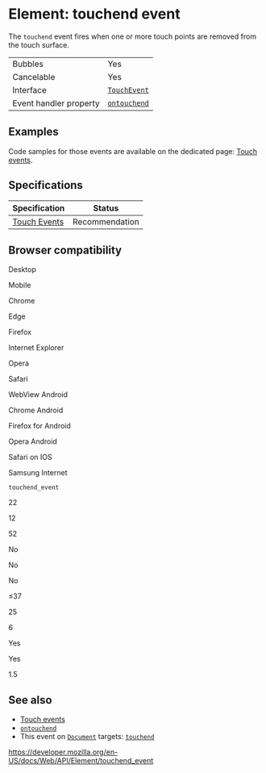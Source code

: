 # Element: touchend event

The `touchend` event fires when one or more touch points are removed from the touch surface.

<table><tbody><tr class="odd"><td>Bubbles</td><td>Yes</td></tr><tr class="even"><td>Cancelable</td><td>Yes</td></tr><tr class="odd"><td>Interface</td><td><a href="../touchevent"><code>TouchEvent</code></a></td></tr><tr class="even"><td>Event handler property</td><td><a href="../globaleventhandlers/ontouchend"><code>ontouchend</code></a></td></tr></tbody></table>

## Examples

Code samples for those events are available on the dedicated page: [Touch events](../touch_events).

## Specifications

<table><thead><tr class="header"><th>Specification</th><th>Status</th></tr></thead><tbody><tr class="odd"><td><a href="https://www.w3.org/TR/touch-events/#event-touchend">Touch Events</a></td><td><span class="spec-rec">Recommendation</span></td></tr></tbody></table>

## Browser compatibility

Desktop

Mobile

Chrome

Edge

Firefox

Internet Explorer

Opera

Safari

WebView Android

Chrome Android

Firefox for Android

Opera Android

Safari on IOS

Samsung Internet

`touchend_event`

22

12

52

No

No

No

≤37

25

6

Yes

Yes

1.5

## See also

- [Touch events](../touch_events)
- [`ontouchend`](../globaleventhandlers/ontouchend)
- This event on [`Document`](../document) targets: [`touchend`](../document/touchend_event)

<a href="https://developer.mozilla.org/en-US/docs/Web/API/Element/touchend_event" class="_attribution-link">https://developer.mozilla.org/en-US/docs/Web/API/Element/touchend_event</a>
